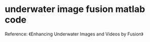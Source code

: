# underwater image fusion matlab code

Reference: 《Enhancing Underwater Images and Videos by Fusion》
